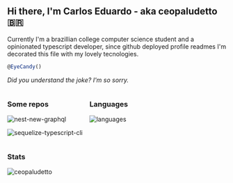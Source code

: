 ## Hi there, I'm Carlos Eduardo - aka ceopaludetto 🇧🇷

Currently I'm a brazillian college computer science student and a opinionated typescript developer, since github deployed profile readmes I'm decorated this file with my lovely tecnologies.

```ts
@EyeCandy()
```

*Did you understand the joke? I'm so sorry.*

<div style="display: flex; gap: 1rem; flex-wrap: wrap;">
  <div>

  ### Some repos

  ![nest-new-graphql](https://github-readme-stats.vercel.app/api/pin/?username=ceopaludetto&repo=nest-new-graphql)

  ![sequelize-typescript-cli](https://github-readme-stats.vercel.app/api/pin/?username=ceopaludetto&repo=sequelize-typescript-cli)


  </div>
  <div>

  ### Languages

  ![languages](https://github-readme-stats.vercel.app/api/top-langs/?username=ceopaludetto&layout=compact)

  
  </div>
</div>

### Stats

![ceopaludetto](https://github-readme-stats.vercel.app/api?username=ceopaludetto&show_icons=true&count_private=true)


